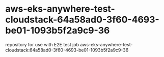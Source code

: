 # aws-eks-anywhere-test-cloudstack-64a58ad0-3f60-4693-be01-1093b5f2a9c9-36
repository for use with E2E test job aws-eks-anywhere-test-cloudstack:64a58ad0-3f60-4693-be01-1093b5f2a9c9-36
